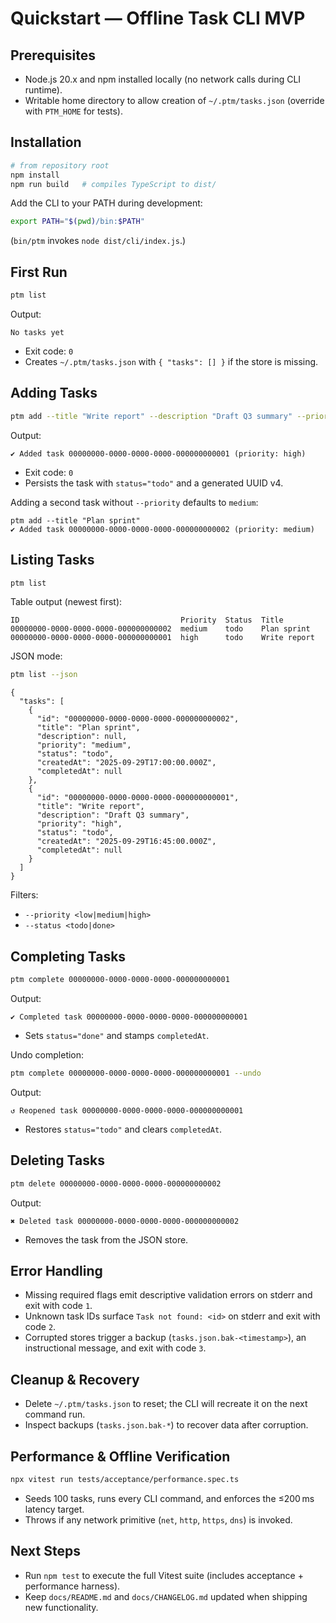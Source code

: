 # Quickstart — Offline Task CLI MVP

## Prerequisites
- Node.js 20.x and npm installed locally (no network calls during CLI runtime).
- Writable home directory to allow creation of `~/.ptm/tasks.json` (override with `PTM_HOME` for tests).

## Installation
```bash
# from repository root
npm install
npm run build   # compiles TypeScript to dist/
```

Add the CLI to your PATH during development:
```bash
export PATH="$(pwd)/bin:$PATH"
```
(`bin/ptm` invokes `node dist/cli/index.js`.)

## First Run
```bash
ptm list
```
Output:
```
No tasks yet
```
- Exit code: `0`
- Creates `~/.ptm/tasks.json` with `{ "tasks": [] }` if the store is missing.

## Adding Tasks
```bash
ptm add --title "Write report" --description "Draft Q3 summary" --priority high
```
Output:
```
✔ Added task 00000000-0000-0000-0000-000000000001 (priority: high)
```
- Exit code: `0`
- Persists the task with `status="todo"` and a generated UUID v4.

Adding a second task without `--priority` defaults to `medium`:
```
ptm add --title "Plan sprint"
✔ Added task 00000000-0000-0000-0000-000000000002 (priority: medium)
```

## Listing Tasks
```bash
ptm list
```
Table output (newest first):
```
ID                                    Priority  Status  Title
00000000-0000-0000-0000-000000000002  medium    todo    Plan sprint
00000000-0000-0000-0000-000000000001  high      todo    Write report
```

JSON mode:
```bash
ptm list --json
```
```
{
  "tasks": [
    {
      "id": "00000000-0000-0000-0000-000000000002",
      "title": "Plan sprint",
      "description": null,
      "priority": "medium",
      "status": "todo",
      "createdAt": "2025-09-29T17:00:00.000Z",
      "completedAt": null
    },
    {
      "id": "00000000-0000-0000-0000-000000000001",
      "title": "Write report",
      "description": "Draft Q3 summary",
      "priority": "high",
      "status": "todo",
      "createdAt": "2025-09-29T16:45:00.000Z",
      "completedAt": null
    }
  ]
}
```

Filters:
- `--priority <low|medium|high>`
- `--status <todo|done>`

## Completing Tasks
```bash
ptm complete 00000000-0000-0000-0000-000000000001
```
Output:
```
✔ Completed task 00000000-0000-0000-0000-000000000001
```
- Sets `status="done"` and stamps `completedAt`.

Undo completion:
```bash
ptm complete 00000000-0000-0000-0000-000000000001 --undo
```
Output:
```
↺ Reopened task 00000000-0000-0000-0000-000000000001
```
- Restores `status="todo"` and clears `completedAt`.

## Deleting Tasks
```bash
ptm delete 00000000-0000-0000-0000-000000000002
```
Output:
```
✖ Deleted task 00000000-0000-0000-0000-000000000002
```
- Removes the task from the JSON store.

## Error Handling
- Missing required flags emit descriptive validation errors on stderr and exit with code `1`.
- Unknown task IDs surface `Task not found: <id>` on stderr and exit with code `2`.
- Corrupted stores trigger a backup (`tasks.json.bak-<timestamp>`), an instructional message, and exit with code `3`.

## Cleanup & Recovery
- Delete `~/.ptm/tasks.json` to reset; the CLI will recreate it on the next command run.
- Inspect backups (`tasks.json.bak-*`) to recover data after corruption.

## Performance & Offline Verification
```bash
npx vitest run tests/acceptance/performance.spec.ts
```
- Seeds 100 tasks, runs every CLI command, and enforces the ≤200 ms latency target.
- Throws if any network primitive (`net`, `http`, `https`, `dns`) is invoked.

## Next Steps
- Run `npm test` to execute the full Vitest suite (includes acceptance + performance harness).
- Keep `docs/README.md` and `docs/CHANGELOG.md` updated when shipping new functionality.
